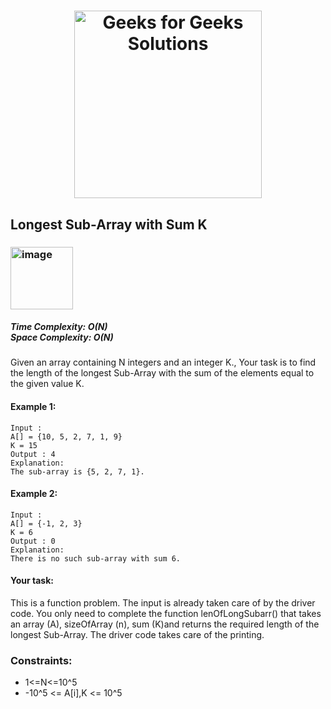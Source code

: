 <h1 align="center"><a href="https://www.linkedin.com/in/antriksh1305/"><img src="https://repository-images.githubusercontent.com/389729275/371ba38b-8a03-4bff-916c-c3fa5396ceda" alt="Geeks for Geeks Solutions" width="300"></a>
</h1>


## Longest Sub-Array with Sum K

<h3><img width="100" alt="image" src="https://user-images.githubusercontent.com/100402656/215281956-745bfdd6-2534-44d3-8d9d-02f12cd7dbcc.png"></h3>

<h5>Time Complexity: <b>O(N)</b> <br>Space Complexity: <b>O(N)</b></h5>

Given an array containing N integers and an integer K., Your task is to find the length of the longest Sub-Array with the sum of the elements equal to the given value K.

#### Example 1:
```
Input :
A[] = {10, 5, 2, 7, 1, 9}
K = 15
Output : 4
Explanation:
The sub-array is {5, 2, 7, 1}.
```

#### Example 2:
```
Input : 
A[] = {-1, 2, 3}
K = 6
Output : 0
Explanation: 
There is no such sub-array with sum 6.
```

#### Your task:
This is a function problem. The input is already taken care of by the driver code. You only need to complete the function lenOfLongSubarr() that takes an array (A), sizeOfArray (n),  sum (K)and returns the required length of the longest Sub-Array. The driver code takes care of the printing.


### Constraints:
- 1<=N<=10^5
- -10^5 <= A[i],K <= 10^5

